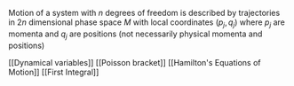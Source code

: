 Motion of a system with $n$ degrees of freedom is described by trajectories in $2n$ dimensional phase space $M$ with local coordinates $(p_{j}, q_{j})$ where $p_{j}$ are momenta and $q_{j}$ are positions (not necessarily physical momenta and positions)

[[Dynamical variables]]
[[Poisson bracket]]
[[Hamilton's Equations of Motion]]
[[First Integral]]


